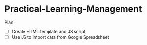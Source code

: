 # Practical-Learning-Management

Plan 
- [ ] Create HTML template and JS script
- [ ] Use JS to import data from Google Spreadsheet
